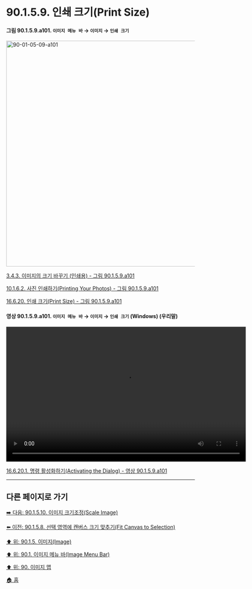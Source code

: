 # 90.1.5.9. 인쇄 크기(Print Size)

<a id="90-01-05-09-a101"></a>

#### 그림 90.1.5.9.a101. `이미지 메뉴 바` → `이미지` → `인쇄 크기`
<img width="977" height="603" alt="90-01-05-09-a101" src="https://github.com/user-attachments/assets/d99cce28-7bf5-4256-92e8-a63181ef7a93" />

[3.4.3. 이미지의 크기 바꾸기 (인쇄용) - 그림 90.1.5.9.a101](./03-04-03-change-the-size-of-an-image-for-print.md#90-01-05-09-a101)

[10.1.6.2. 사진 인쇄하기(Printing Your Photos) - 그림 90.1.5.9.a101](./10-01-06-02-printing_your_photos.md#90-01-05-09-a101)

[16.6.20. 인쇄 크기(Print Size) - 그림 90.1.5.9.a101](./16-06-20-00-print-size.md#90-01-05-09-a101)

<a id="90-01-05-09-a111"></a>

#### 영상 90.1.5.9.a101. `이미지 메뉴 바` → `이미지` → `인쇄 크기` (Windows) (우리말)
<video controls="controls" width="640" height="360" src="https://github.com/user-attachments/assets/ab093667-b21f-449c-8234-81441a3e8db6"></video>

[16.6.20.1. 명령 활성화하기(Activating the Dialog) - 영상 90.1.5.9.a101](./16-06-20-01-activating_the_dialog.md#90-01-05-09-a111)

***

## 다른 페이지로 가기

[➡️ 다음: 90.1.5.10. 이미지 크기조정(Scale Image)](./90-01-05-10-scale_image.md)

[⬅️ 이전: 90.1.5.8. 선택 영역에 캔버스 크기 맞추기(Fit Canvas to Selection)](./90-01-05-08-fit_canvas_to_selection.md)

[⬆️ 위: 90.1.5. 이미지(Image)](./90-01-05-00-image.md)

[⬆️ 위: 90.1. 이미지 메뉴 바(Image Menu Bar)](./90-01-00-image-menu-bar.md)

[⬆️ 위: 90. 이미지 맵](./90-00-image-map.md)

[🏠 홈](./00-home.md)